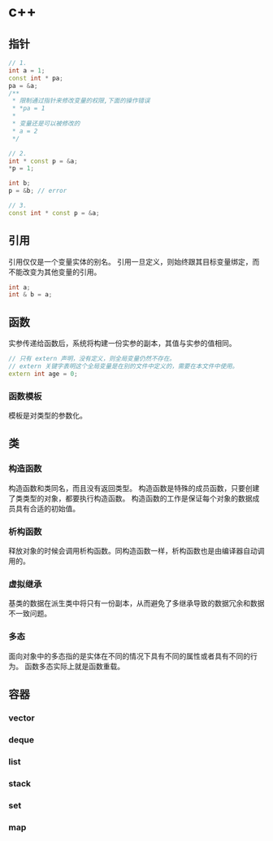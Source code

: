 # c++

## 指针

```cpp
// 1.
int a = 1;
const int * pa;
pa = &a;
/**
 * 限制通过指针来修改变量的权限,下面的操作错误
 * *pa = 1
 *
 * 变量还是可以被修改的
 * a = 2
 */

// 2.
int * const p = &a;
*p = 1;

int b;
p = &b; // error

// 3.
const int * const p = &a;
```

## 引用

引用仅仅是一个变量实体的别名。
引用一旦定义，则始终跟其目标变量绑定，而不能改变为其他变量的引用。

```cpp
int a;
int & b = a;
```

## 函数

实参传递给函数后，系统将构建一份实参的副本，其值与实参的值相同。

```cpp
// 只有 extern 声明，没有定义，则全局变量仍然不存在。
// extern 关键字表明这个全局变量是在别的文件中定义的，需要在本文件中使用。
extern int age = 0;

```

### 函数模板

模板是对类型的参数化。

## 类

### 构造函数

构造函数和类同名，而且没有返回类型。
构造函数是特殊的成员函数，只要创建了类类型的对象，都要执行构造函数。
构造函数的工作是保证每个对象的数据成员具有合适的初始值。

### 析构函数

释放对象的时候会调用析构函数。同构造函数一样，析构函数也是由编译器自动调用的。

### 虚拟继承

基类的数据在派生类中将只有一份副本，从而避免了多继承导致的数据冗余和数据不一致问题。

### 多态

面向对象中的多态指的是实体在不同的情况下具有不同的属性或者具有不同的行为。
函数多态实际上就是函数重载。

## 容器

### vector

### deque

### list

### stack

### set

### map
